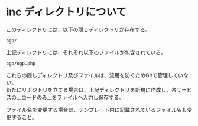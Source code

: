# inc ディレクトリについて

このディレクトリには、以下の隠しディレクトリが存在する。

    ogp/

上記ディレクトリには、それぞれ以下のファイルが包含されている。

    ogp/ogp.php


これらの隠しディレクトリ及びファイルは、流用を防ぐためGitで管理していない。  
新たにリポジトリを立てる場合は、上記ディレクトリを新規に作成し、各サービスの__コードのみ__をファイルへ入力し保存する。  

ファイル名を変更する場合は、テンプレート内に記載されているファイル名も変更すること。
